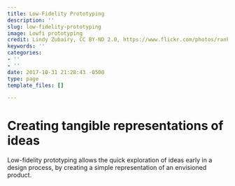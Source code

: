 ```yaml
---
title: Low-Fidelity Prototyping
description: ''
slug: low-fidelity-prototyping
image: Lowfi prototyping
credit: Lindy Zubairy, CC BY-ND 2.0, https://www.flickr.com/photos/rankinmiss/8022928786/
keywords: ''
categories:
- ''
- ''
date: 2017-10-31 21:28:43 -0500
type: page
template_files: []

---
```

# Creating tangible representations of ideas

Low-fidelity prototyping allows the quick exploration of ideas early in a design process, by creating a  simple representation of an envisioned product.
